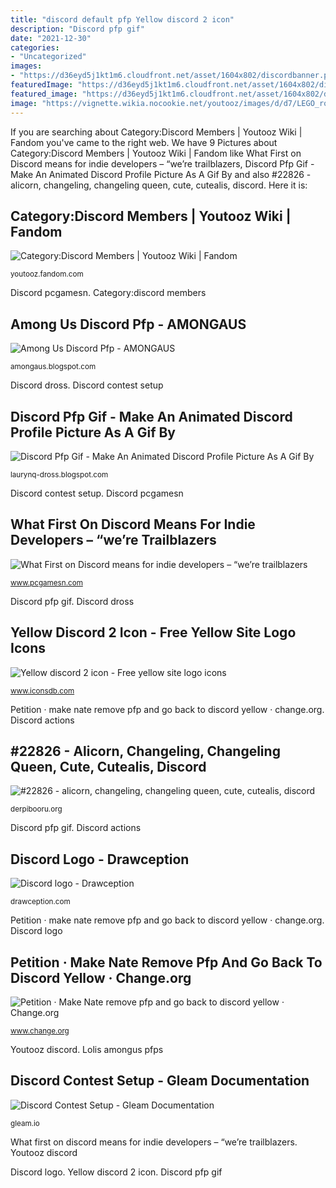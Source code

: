 ```yaml
---
title: "discord default pfp Yellow discord 2 icon"
description: "Discord pfp gif"
date: "2021-12-30"
categories:
- "Uncategorized"
images:
- "https://d36eyd5j1kt1m6.cloudfront.net/asset/1604x802/discordbanner.png"
featuredImage: "https://d36eyd5j1kt1m6.cloudfront.net/asset/1604x802/discordbanner.png"
featured_image: "https://d36eyd5j1kt1m6.cloudfront.net/asset/1604x802/discordbanner.png"
image: "https://vignette.wikia.nocookie.net/youtooz/images/d/d7/LEGO_rohansyt_pfp.png/revision/latest?cb=20200119191135"
---
```


If you are searching about Category:Discord Members | Youtooz Wiki | Fandom you've came to the right web. We have 9 Pictures about Category:Discord Members | Youtooz Wiki | Fandom like What First on Discord means for indie developers – “we’re trailblazers, Discord Pfp Gif - Make An Animated Discord Profile Picture As A Gif By and also #22826 - alicorn, changeling, changeling queen, cute, cutealis, discord. Here it is:

## Category:Discord Members | Youtooz Wiki | Fandom

![Category:Discord Members | Youtooz Wiki | Fandom](https://vignette.wikia.nocookie.net/youtooz/images/d/d7/LEGO_rohansyt_pfp.png/revision/latest?cb=20200119191135 "Discord cute changeling pony transparent vs male queen")

<small>youtooz.fandom.com</small>

Discord pcgamesn. Category:discord members

## Among Us Discord Pfp - AMONGAUS

![Among Us Discord Pfp - AMONGAUS](https://i.pinimg.com/originals/2b/e4/0c/2be40c00aaa88e106d1dcf246240adb8.jpg "Among us discord pfp")

<small>amongaus.blogspot.com</small>

Discord dross. Discord contest setup

## Discord Pfp Gif - Make An Animated Discord Profile Picture As A Gif By

![Discord Pfp Gif - Make An Animated Discord Profile Picture As A Gif By](https://lh3.googleusercontent.com/proxy/59nE_Gu1OVepcOi3-bpyDW3LWnJEahB09SjfuHIlnpUcFlqgyoRB4VIdSHd8qgq6iuOagK0aN0Vldij5YUaZMZWcv0V-Der6yW5cMJye_x8FSrin1sBDHKW_SyYNEsWMz7IvXjlmWDEMj-fGZjyGEy-sLeNSZiY-MToqvkE3rLSSVaE7Nw6f1rI40nF5bZaYDjngJb6Q4psT8Yi9NlDyxfciz6YmR6N1GoZ9svZosloilBx6aKvJoQuCRzDLZsxbkC5-UJ9YqemN-3QPl48xxpHFvgurtTBonwDhBUjsVa2e2lMBAZTBy_8OWP9RL1fptXbkVGkzEAZ8kxwt8qfM9X2naiG82d2eqKIpBFmAbH-72ZG-s_8w5zYK70MeP5FsqRfgWlSoRip_spjLDSN3jideA8i5EZlRRLxvdXlCpnePD3EWzeCqhNR780HM-nPNAh30oX-BL7FmW6-384XHwBJHUBFqxTSOlnfDWw6onDOvzAMGr_Z7uM_qwWRRI-2i9muI6nlOi1DhZUmavNne3xSs7bZAov5003Z-GZMsQP0nAAu4rlIiBP9GHqvc6HuA3kmcO47_GG8Z9VXt81kecedFarE9WR-zIF6bNu1ImDKLcRGMCLRXo0s60W9yXJPWYEyjVz-TMvZzHSD9dLhItviQE-YHBKqrYizyamRkXZq3kTA4PqIBWznAST1aTzbBGPCkMVNMKIHz7H4yWmS196sAhEeFEHVlGPxx1cmI7pZ_XslDKGiEwCC9UuiZt-tkiwcFGlMXGd8UneqVvBpkDMY0-3v5PNY4rRmAnQ1Q8k0fk2ueDZlONU2LuHpYRx49mznimhSe6a-J1PD6g1s6MUwIJe_L_0er-LMGr8GVu-pj0sYMwA=w1200-h630-p-k-no-nu "Petition · make nate remove pfp and go back to discord yellow · change.org")

<small>laurynq-dross.blogspot.com</small>

Discord contest setup. Discord pcgamesn

## What First On Discord Means For Indie Developers – “we’re Trailblazers

![What First on Discord means for indie developers – “we’re trailblazers](https://www.pcgamesn.com/wp-content/uploads/2018/10/discord-logo.jpg "Category:discord members")

<small>www.pcgamesn.com</small>

Discord pfp gif. Discord dross

## Yellow Discord 2 Icon - Free Yellow Site Logo Icons

![Yellow discord 2 icon - Free yellow site logo icons](https://www.iconsdb.com/icons/download/yellow/discord-2-512.png "Discord pfp gif")

<small>www.iconsdb.com</small>

Petition · make nate remove pfp and go back to discord yellow · change.org. Discord actions

## #22826 - Alicorn, Changeling, Changeling Queen, Cute, Cutealis, Discord

![#22826 - alicorn, changeling, changeling queen, cute, cutealis, discord](https://derpicdn.net/img/2012/6/27/22826/large.png "Category:discord members")

<small>derpibooru.org</small>

Discord pfp gif. Discord actions

## Discord Logo - Drawception

![Discord logo - Drawception](https://cdn.drawception.com/images/panels/2017/9-24/HGrwsBppZA-4.png "Discord yellow icons icon custom site iconsdb")

<small>drawception.com</small>

Petition · make nate remove pfp and go back to discord yellow · change.org. Discord logo

## Petition · Make Nate Remove Pfp And Go Back To Discord Yellow · Change.org

![Petition · Make Nate remove pfp and go back to discord yellow · Change.org](https://assets.change.org/photos/7/zd/lt/IrzdlTFuRthkFuW-1600x900-noPad.jpg?1570709473 "Discord pcgamesn")

<small>www.change.org</small>

Youtooz discord. Lolis amongus pfps

## Discord Contest Setup - Gleam Documentation

![Discord Contest Setup - Gleam Documentation](https://d36eyd5j1kt1m6.cloudfront.net/asset/1604x802/discordbanner.png "Discord yellow icons icon custom site iconsdb")

<small>gleam.io</small>

What first on discord means for indie developers – “we’re trailblazers. Youtooz discord

Discord logo. Yellow discord 2 icon. Discord pfp gif
